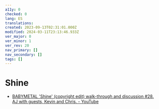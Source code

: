 ```yaml
---
a11y: 0
checked: 0
lang: ES
translations: 
created: 2023-09-13T02:31:01.000Z
modified: 2024-03-11T23:13:46.933Z
ver_major: 0
ver_minor: 1
ver_rev: 20
nav_primary: []
nav_secondary: []
tags: []
---
```

# Shine

* [BABYMETAL 'Shine' (copyright edit) walk-through and discussion #28. AJ with guests, Kevin and Chris. - YouTube](https://www.youtube.com/watch?v=AOxMW2GTPa8&list=PLbMSceCLFM-S8CORnK0CqGFCgdb2HKsU6&index=7&ab_channel=AndrewHartley)